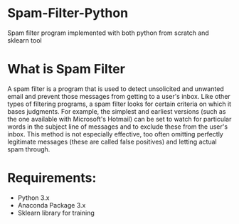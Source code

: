 # Spam-Filter-Python
Spam filter program implemented with both python from scratch and sklearn tool


# What is Spam Filter
A spam filter is a program that is used to detect unsolicited and unwanted email and prevent those messages from getting to a user's inbox. Like other types of filtering programs, a spam filter looks for certain criteria on which it bases judgments. For example, the simplest and earliest versions (such as the one available with Microsoft's Hotmail) can be set to watch for particular words in the subject line of messages and to exclude these from the user's inbox. This method is not especially effective, too often omitting perfectly legitimate messages (these are called false positives) and letting actual spam through.


# Requirements:
* Python 3.x
* Anaconda Package 3.x
* Sklearn library for training
